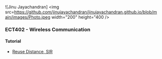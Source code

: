 ![Jinu Jayachandran] <img src=https://github.com/jinujayachandran/jinujayachandran.github.io/blob/main/images/Photo.jpeg width="200" height="400 />

### ECT402 - Wireless Communication
#### Tutorial
+ [Reuse Distance, SIR](https://drive.google.com/file/d/1LMHgypJYCYO2pH6nV2mKElxFl6IIF0JN/view?usp=share_link)
